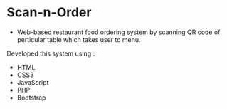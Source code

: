 # Scan-n-Order

- Web-based restaurant food ordering system by scanning QR code of perticular table which takes user to menu.

Developed this system using :
- HTML
- CSS3
- JavaScript
- PHP
- Bootstrap
